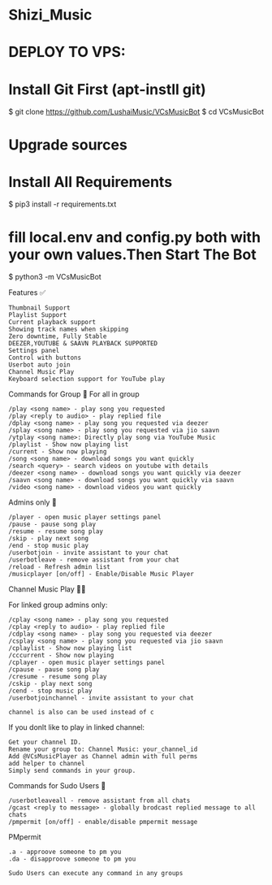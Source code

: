 # Shizi_Music
# DEPLOY TO VPS:

# Install Git First (apt-instll git)
$ git clone https://github.com/LushaiMusic/VCsMusicBot
$ cd VCsMusicBot
# Upgrade sources
# Install All Requirements 
$ pip3 install -r requirements.txt
# fill local.env and config.py both with your own values.Then Start The Bot
$ python3 -m VCsMusicBot

Features ✅

    Thumbnail Support
    Playlist Support
    Current playback support
    Showing track names when skipping
    Zero downtime, Fully Stable
    DEEZER,YOUTUBE & SAAVN PLAYBACK SUPPORTED
    Settings panel
    Control with buttons
    Userbot auto join
    Channel Music Play
    Keyboard selection support for YouTube play

Commands for Group 👥
For all in group

    /play <song name> - play song you requested
    /play <reply to audio> - play replied file
    /dplay <song name> - play song you requested via deezer
    /splay <song name> - play song you requested via jio saavn
    /ytplay <song name>: Directly play song via YouTube Music
    /playlist - Show now playing list
    /current - Show now playing
    /song <song name> - download songs you want quickly
    /search <query> - search videos on youtube with details
    /deezer <song name> - download songs you want quickly via deezer
    /saavn <song name> - download songs you want quickly via saavn
    /video <song name> - download videos you want quickly

Admins only 🏅

    /player - open music player settings panel
    /pause - pause song play
    /resume - resume song play
    /skip - play next song
    /end - stop music play
    /userbotjoin - invite assistant to your chat
    /userbotleave - remove assistant from your chat
    /reload - Refresh admin list
    /musicplayer [on/off] - Enable/Disable Music Player

Channel Music Play 👨‍🎤

For linked group admins only:

    /cplay <song name> - play song you requested
    /cplay <reply to audio> - play replied file
    /cdplay <song name> - play song you requested via deezer
    /csplay <song name> - play song you requested via jio saavn
    /cplaylist - Show now playing list
    /cccurrent - Show now playing
    /cplayer - open music player settings panel
    /cpause - pause song play
    /cresume - resume song play
    /cskip - play next song
    /cend - stop music play
    /userbotjoinchannel - invite assistant to your chat

    channel is also can be used instead of c

If you donlt like to play in linked channel:

    Get your channel ID.
    Rename your group to: Channel Music: your_channel_id
    Add @VCsMusicPlayer as Channel admin with full perms
    add helper to channel
    Simply send commands in your group.

Commands for Sudo Users 👮

    /userbotleaveall - remove assistant from all chats
    /gcast <reply to message> - globally brodcast replied message to all chats
    /pmpermit [on/off] - enable/disable pmpermit message

PMpermit

    .a - approove someone to pm you
    .da - disapproove someone to pm you

    Sudo Users can execute any command in any groups

